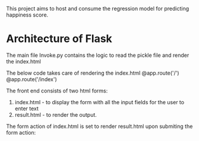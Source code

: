 This project aims to host and consume the regression model for predicting happiness score.

# Architecture of Flask
The main file Invoke.py contains the logic to read the pickle file and render the index.html

The below code takes care of rendering the index.html 
@app.route('/')
@app.route('/index')

The front end consists of two html forms:
1. index.html - to display the form with all the input fields for the user to enter text
2. result.html - to render the output.

The form action of index.html is set to render result.html upon submiting the form action:
<form action="/result" method="POST">


